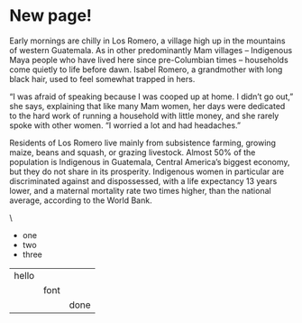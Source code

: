 # New page!

Early mornings are chilly in Los Romero, a village high up in the mountains of western Guatemala. As in other predominantly Mam villages – Indigenous Maya people who have lived here since pre-Columbian times – households come quietly to life before dawn. Isabel Romero, a grandmother with long black hair, used to feel somewhat trapped in hers.

“I was afraid of speaking because I was cooped up at home. I didn’t go out,” she says, explaining that like many Mam women, her days were dedicated to the hard work of running a household with little money, and she rarely spoke with other women. “I worried a lot and had headaches.”

Residents of Los Romero live mainly from subsistence farming, growing maize, beans and squash, or grazing livestock. Almost 50% of the population is Indigenous in Guatemala, Central America’s biggest economy, but they do not share in its prosperity. Indigenous women in particular are discriminated against and dispossessed, with a life expectancy 13 years lower, and a maternal mortality rate two times higher, than the national average, according to the World Bank.

\


* one
* two
* three

|       |      |      |
| ----- | ---- | ---- |
| hello |      |      |
|       | font |      |
|       |      | done |

